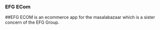 ### EFG ECom
##EFG ECOM is an ecommerce app for the masalabazaar which is a sister concern of the EFG Group.
